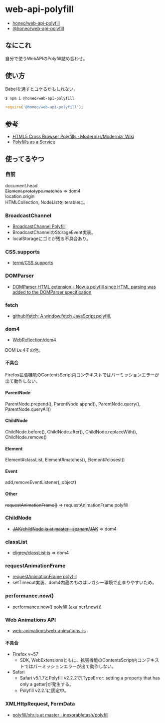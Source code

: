 # web-api-polyfill
* [honeo/web-api-polyfill](https://github.com/honeo/web-api-polyfill)
* [@honeo/web-api-polyfill](https://www.npmjs.com/package/@honeo/web-api-polyfill)


## なにこれ
自分で使うWebAPIのPolyfill詰め合わせ。  


## 使い方
Babelを通すとコケるかもしれない。
```sh
$ npm i @honeo/web-api-polyfill
```
```js
require('@honeo/web-api-polyfill');
```


## 参考
* [HTML5 Cross Browser Polyfills · Modernizr/Modernizr Wiki](https://github.com/Modernizr/Modernizr/wiki/HTML5-Cross-Browser-Polyfills)
* [Polyfills as a Service](http://polyfills.io/)


## 使ってるやつ

### 自前
document.head  
~~Element.prototype.matches~~ => dom4  
location.origin  
HTMLCollection, NodeListをIterableに。

### BroadcastChannel
* [BroadcastChannel Polyfill](https://gist.github.com/inexorabletash/52f437d1451d12145264)
 * BroadcastChannelのStorageEvent実装。  
 * localStorageにゴミが残る不具合あり。

### CSS.supports
* [termi/CSS.supports](https://github.com/termi/CSS.supports/)


### DOMParser
* [DOMParser HTML extension - Now a polyfill since HTML parsing was added to the DOMParser specification](https://gist.github.com/eligrey/1129031)

### fetch
* [github/fetch: A window.fetch JavaScript polyfill.](https://github.com/github/fetch)

### dom4
* [WebReflection/dom4](https://github.com/WebReflection/dom4)

DOM Lv.4その他。
#### 不具合
Firefox拡張機能のContentsScript内コンテキストではパーミッションエラーが出て動作しない。
#### ParentNode
ParentNode.prepend(), ParentNode.appnd(), ParentNode.query(), ParentNode.queryAll()
#### ChildNode
ChildNode.before(), ChildNode.after(), ChildNode.replaceWith(), ChildNode.remove()
#### Element
Element#classList, Element#matches(), Element#closest()
#### Event
add,removeEventListener(,,object)
#### Other
~~requestAnimationFrame()~~ => requestAnimationFrame polyfill

### ChildNode
* ~~[JAK/childNode.js at master · seznam/JAK](https://github.com/seznam/JAK/blob/master/lib/polyfills/childNode.js)~~ => dom4

### classList
* ~~[eligrey/classList.js](https://github.com/eligrey/classList.js)~~ => dom4

### requestAnimationFrame
* [requestAnimationFrame polyfill](https://gist.github.com/paulirish/1579671)
 * setTimeout実装、dom4内蔵のものはレガシー環境で止まりやすいため。

### performance.now()
* [performance.now() polyfill (aka perf.now())](https://gist.github.com/paulirish/5438650)

### Web Animations API
* [web-animations/web-animations-js](https://github.com/web-animations/web-animations-js)

#### 不具合
* Firefox v~57
    - SDK, WebExtensionsともに、拡張機能のContentsScript内コンテキストではパーミッションエラーが出て動作しない。
* Safari
    - Safari v5.1.7とPolyfill v2.2.2で[TypeError: setting a property that has only a getter]が発生する。
    - Polyfill v2.2.1に固定中。

### XMLHttpRequest, FormData
* [polyfill/xhr.js at master · inexorabletash/polyfill](https://github.com/inexorabletash/polyfill/blob/master/xhr.js)
